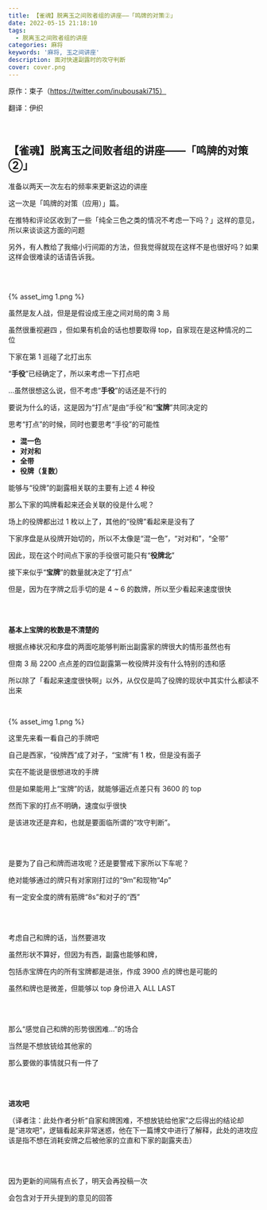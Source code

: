 ```yaml
---
title: 【雀魂】脱离玉之间败者组的讲座——「鸣牌的对策②」
date: 2022-05-15 21:18:10
tags:
  - 脱离玉之间败者组的讲座
categories: 麻将
keywords: '麻将, 玉之间讲座'
description: 面对快速副露时的攻守判断
cover: cover.png
---
```

原作：束子（https://twitter.com/inubousaki715）

翻译：伊织

<br />

## 【雀魂】脱离玉之间败者组的讲座——「鸣牌的对策②」
准备以两天一次左右的频率来更新这边的讲座

这一次是「鸣牌的对策（应用）」篇。

在推特和评论区收到了一些「纯全三色之类的情况不考虑一下吗？」这样的意见，所以来谈谈这方面的问题


另外，有人教给了我缩小行间距的方法，但我觉得就现在这样不是也很好吗？如果这样会很难读的话请告诉我。

<br />
<br />

{% asset_img 1.png  %}

虽然是友人战，但是是假设成王座之间对局的南 3 局

虽然很重视避四 ，但如果有机会的话也想要取得 top，自家现在是这种情况的二位

下家在第 1 巡碰了北打出东

“<strong>手役</strong>”已经确定了，所以来考虑一下打点吧


...虽然很想这么说，但不考虑“<strong>手役</strong>”的话还是不行的

要说为什么的话，这是因为“打点”是由“手役”和“<strong>宝牌</strong>”共同决定的

思考“打点”的时候，同时也要思考“手役”的可能性

- <strong>混一色</strong>
- <strong>对对和</strong>
- <strong>全带</strong>
- <strong>役牌（复数）</strong>

能够与“役牌”的副露相关联的主要有上述 4 种役

那么下家的鸣牌看起来还会关联的役是什么呢？


场上的役牌都出过 1 枚以上了，其他的“役牌”看起来是没有了

下家序盘是从役牌开始切的，所以不太像是“混一色”，“对对和”，“全带”

因此，现在这个时间点下家的手役很可能只有“<strong>役牌北</strong>”

接下来似乎“<strong>宝牌</strong>”的数量就决定了“打点”

但是，因为在字牌之后手切的是 4 ~ 6 的数牌，所以至少看起来速度很快


<br />
<br />

<strong>基本上宝牌的枚数是不清楚的</strong>

根据点棒状况和序盘的两面吃能够判断出副露家的牌很大的情形虽然也有

但南 3 局 2200 点点差的四位副露第一枚役牌并没有什么特别的违和感

所以除了「看起来速度很快啊」以外，从仅仅是鸣了役牌的现状中其实什么都读不出来

<br />

{% asset_img 1.png  %}

这里先来看一看自己的手牌吧

自己是西家，“役牌西”成了对子，“宝牌”有 1 枚，但是没有面子

实在不能说是很想进攻的手牌

但是如果能用上“宝牌”的话，就能够逼近点差只有 3600 的 top

然而下家的打点不明确，速度似乎很快

是该进攻还是弃和，也就是要面临所谓的“攻守判断”。

<br />
<br />

是要为了自己和牌而进攻呢？还是要警戒下家所以下车呢？

绝对能够通过的牌只有对家刚打过的“9m”和现物“4p”

有一定安全度的牌有筋牌“8s”和对子的“西”

<br />
<br />

考虑自己和牌的话，当然要进攻

虽然形状不算好，但因为有西，副露也能够和牌，

包括赤宝牌在内的所有宝牌都是进张，作成 3900 点的牌也是可能的

虽然和牌也是微差，但能够以 top 身份进入 ALL LAST

<br />
<br />

那么“感觉自己和牌的形势很困难...”的场合

当然是不想放铳给其他家的

那么要做的事情就只有一件了

<br />
<br />

<strong>进攻吧</strong>

（译者注：此处作者分析“自家和牌困难，不想放铳给他家”之后得出的结论却是“进攻吧”，逻辑看起来非常迷惑，他在下一篇博文中进行了解释，此处的进攻应该是指不想在消耗安牌之后被他家的立直和下家的副露夹击）

<br />
<br />

因为更新的间隔有点长了，明天会再投稿一次

会包含对于开头提到的意见的回答
